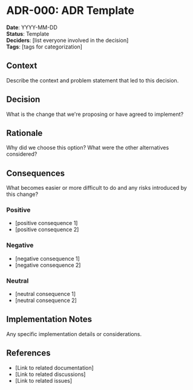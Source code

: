 # ADR-000: ADR Template

**Date**: YYYY-MM-DD  
**Status**: Template  
**Deciders**: [list everyone involved in the decision]  
**Tags**: [tags for categorization]

## Context

Describe the context and problem statement that led to this decision.

## Decision

What is the change that we're proposing or have agreed to implement?

## Rationale

Why did we choose this option? What were the other alternatives considered?

## Consequences

What becomes easier or more difficult to do and any risks introduced by this change?

### Positive
- [positive consequence 1]
- [positive consequence 2]

### Negative
- [negative consequence 1] 
- [negative consequence 2]

### Neutral
- [neutral consequence 1]
- [neutral consequence 2]

## Implementation Notes

Any specific implementation details or considerations.

## References

- [Link to related documentation]
- [Link to related discussions]
- [Link to related issues]